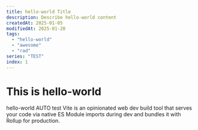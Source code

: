 ```yaml
---
title: hello-world Title
description: Describe hello-world content
createdAt: 2025-01-05
modifiedAt: 2025-01-20
tags:
  - "hello-world"
  - "awesome"
  - "rad"
series: "TEST"
index: 1
---
```


# This is hello-world

hello-world AUTO test Vite is an opinionated web dev build tool that serves your code via native ES Module imports during dev and bundles it with Rollup for production.
